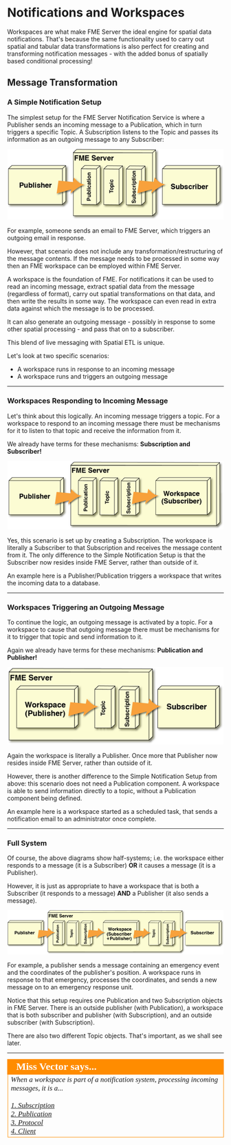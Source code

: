 # Notifications and Workspaces

Workspaces are what make FME Server the ideal engine for spatial data notifications. That's because the same functionality used to carry out spatial and tabular data transformations is also perfect for creating and transforming notification messages - with the added bonus of spatially based conditional processing!


## Message Transformation ##

### A Simple Notification Setup ###

The simplest setup for the FME Server Notification Service is where a Publisher sends an incoming message to a Publication, which in turn triggers a specific Topic. A Subscription listens to the Topic and passes its information as an outgoing message to any Subscriber:

![](./Images/Img4.013.SimpleNotificationLayout.png)

For example, someone sends an email to FME Server, which triggers an outgoing email in response.

However, that scenario does not include any transformation/restructuring of the message contents. If the message needs to be processed in some way then an FME workspace can be employed within FME Server.

A workspace is the foundation of FME. For notifications it can be used to read an incoming message, extract spatial data from the message (regardless of format), carry out spatial transformations on that data, and then write the results in some way. The workspace can even read in extra data against which the message is to be processed.

It can also generate an outgoing message - possibly in response to some other spatial processing - and pass that on to a subscriber.

This blend of live messaging with Spatial ETL is unique.

Let's look at two specific scenarios:

- A workspace runs in response to an incoming message
- A workspace runs and triggers an outgoing message

---

### Workspaces Responding to Incoming Message ###

Let's think about this logically. An incoming message triggers a topic. For a workspace to respond to an incoming message there must be mechanisms for it to listen to that topic and receive the information from it.

We already have terms for these mechanisms: **Subscription and Subscriber!**

![](./Images/Img4.014.TransformativeNotificationLayout.png)

Yes, this scenario is set up by creating a Subscription. The workspace is literally a Subscriber to that Subscription and receives the message content from it. The only difference to the Simple Notification Setup is that the Subscriber now resides inside FME Server, rather than outside of it.

An example here is a Publisher/Publication triggers a workspace that writes the incoming data to a database.

---

### Workspaces Triggering an Outgoing Message ###

To continue the logic, an outgoing message is activated by a topic. For a workspace to cause that outgoing message there must be mechanisms for it to trigger that topic and send information to it.

Again we already have terms for these mechanisms: **Publication and Publisher!**  

![](./Images/Img4.015.TransformativeNotificationLayout2.png)

Again the workspace is literally a Publisher. Once more that Publisher now resides inside FME Server, rather than outside of it.

However, there is another difference to the Simple Notification Setup from above: this scenario does not need a Publication component. A workspace is able to send information directly to a topic, without a Publication component being defined. 
 
An example here is a workspace started as a scheduled task, that sends a notification email to an administrator once complete.

---

### Full System ###

Of course, the above diagrams show half-systems; i.e. the workspace either responds to a message (it is a Subscriber) **OR** it causes a message (it is a Publisher).

However, it is just as appropriate to have a workspace that is both a Subscriber (it responds to a message) **AND** a Publisher (it also sends a message).

![](./Images/Img4.016.TransformativeNotificationLayout3.png)

For example, a publisher sends a message containing an emergency event and the coordinates of the publisher's position. A workspace runs in response to that emergency, processes the coordinates, and sends a new message on to an emergency response unit.  

Notice that this setup requires one Publication and two Subscription objects in FME Server. There is an outside publisher (with Publication), a workspace that is both subscriber and publisher (with Subscription), and an outside subscriber (with Subscription).

There are also two different Topic objects. That's important, as we shall see later.

---

<!--Person X Says Section-->

<table style="border-spacing: 0px">
<tr>
<td style="vertical-align:middle;background-color:darkorange;border: 2px solid darkorange">
<i class="fa fa-quote-left fa-lg fa-pull-left fa-fw" style="color:white;padding-right: 12px;vertical-align:text-top"></i>
<span style="color:white;font-size:x-large;font-weight: bold;font-family:serif">Miss Vector says...</span>
</td>
</tr>

<tr>
<td style="border: 1px solid darkorange">
<span style="font-family:serif; font-style:italic; font-size:larger">
When a workspace is part of a notification system, processing incoming messages, it is a...
<br><br><a href="http://52.73.3.37/fmedatastreaming/Manual/QAResponse2017.fmw?chapter=24&question=4&answer=1&DestDataset_TEXTLINE=C%3A%5CFMEOutput%5CQAResponse.html">1. Subscription</a>
<br><a href="http://52.73.3.37/fmedatastreaming/Manual/QAResponse2017.fmw?chapter=24&question=4&answer=2&DestDataset_TEXTLINE=C%3A%5CFMEOutput%5CQAResponse.html">2. Publication</a>
<br><a href="http://52.73.3.37/fmedatastreaming/Manual/QAResponse2017.fmw?chapter=24&question=4&answer=3&DestDataset_TEXTLINE=C%3A%5CFMEOutput%5CQAResponse.html">3. Protocol</a>
<br><a href="http://52.73.3.37/fmedatastreaming/Manual/QAResponse2017.fmw?chapter=24&question=4&answer=4&DestDataset_TEXTLINE=C%3A%5CFMEOutput%5CQAResponse.html">4. Client</a>
</span>
</td>
</tr>
</table>